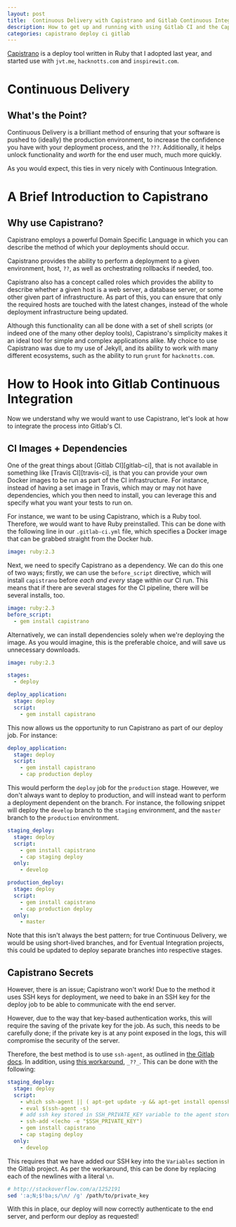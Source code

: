 ```yaml
---
layout: post
title:  Continuous Delivery with Capistrano and Gitlab Continuous Integration
description: How to get up and running with using Gitlab CI and the Capistrano deploy tool
categories: capistrano deploy ci gitlab
---
```


[Capistrano][capistrano-rb] is a deploy tool written in Ruby that I adopted last year, and started use with `jvt.me`, `hacknotts.com` and `inspirewit.com`.

# Continuous Delivery

## What's the Point?

Continuous Delivery is a brilliant method of ensuring that your software is pushed to (ideally) the production environment, to increase the confidence you have with your deployment process, and the `???`. Additionally, it helps unlock functionality and _worth_ for the end user much, much more quickly.

As you would expect, this ties in very nicely with Continuous Integration.

# A Brief Introduction to Capistrano

## Why use Capistrano?

Capistrano employs a powerful Domain Specific Language in which you can describe the method of which your deployments should occur.

Capistrano provides the ability to perform a deployment to a given environment, host, `??`, as well as orchestrating rollbacks if needed, too.

Capistrano also has a concept called roles which provides the ability to describe whether a given host is a web server, a database server, or some other given part of infrastructure. As part of this, you can ensure that only the required hosts are touched with the latest changes, instead of the whole deployment infrastructure being updated.

Although this functionality can all be done with a set of shell scripts (or indeed one of the many other deploy tools), Capistrano's simplicity makes it an ideal tool for simple and complex applications alike. My choice to use Capistrano was due to my use of Jekyll, and its ability to work with many different ecosystems, such as the ability to run `grunt` for `hacknotts.com`.

# How to Hook into Gitlab Continuous Integration

Now we understand why we would want to use Capistrano, let's look at how to integrate the process into Gitlab's CI.

## CI Images + Dependencies

One of the great things about [Gitlab CI][gitlab-ci], that is not available in something like [Travis CI][travis-ci], is that you can provide your own Docker images to be run as part of the CI infrastructure. For instance, instead of having a set image in Travis, which may or may not have dependencies, which you then need to install, you can leverage this and specify what you want your tests to run on.

For instance, we want to be using Capistrano, which is a Ruby tool. Therefore, we would want to have Ruby preinstalled. This can be done with the following line in our `.gitlab-ci.yml` file, which specifies a Docker image that can be grabbed straight from the Docker hub.

```yml
image: ruby:2.3
```

Next, we need to specify Capistrano as a dependency. We can do this one of two ways; firstly, we can use the `before_script` directive, which will install `capistrano` before _each and every_ stage within our CI run. This means that if there are several stages for the CI pipeline, there will be several installs, too.

```yml
image: ruby:2.3
before_script:
  - gem install capistrano
```

Alternatively, we can install dependencies solely when we're deploying the image. As you would imagine, this is the preferable choice, and will save us unnecessary downloads.

```yml
image: ruby:2.3

stages:
  - deploy

deploy_application:
  stage: deploy
  script:
    - gem install capistrano
```

This now allows us the opportunity to run Capistrano as part of our deploy job. For instance:

```yml
deploy_application:
  stage: deploy
  script:
    - gem install capistrano
    - cap production deploy
```

This would perform the `deploy` job for the `production` stage. However, we don't always want to deploy to production, and will instead want to perform a deployment dependent on the branch. For instance, the following snippet will deploy the `develop` branch to the `staging` environment, and the `master` branch to the `production` environment.

```yml
staging_deploy:
  stage: deploy
  script:
    - gem install capistrano
    - cap staging deploy
  only:
    - develop

production_deploy:
  stage: deploy
  script:
    - gem install capistrano
    - cap production deploy
  only:
    - master
```

Note that this isn't always the best pattern; for true Continuous Delivery, we would be using short-lived branches, and for Eventual Integration projects, this could be updated to deploy separate branches into respective stages.

## Capistrano Secrets

However, there is an issue; Capistrano won't work! Due to the method it uses SSH keys for deployment, we need to bake in an SSH key for the deploy job to be able to communicate with the end server.

However, due to the way that key-based authentication works, this will require the saving of the private key for the job. As such, this needs to be carefully done; if the private key is at any point exposed in the logs, this will compromise the security of the server.

Therefore, the best method is to use `ssh-agent`, as outlined in [the Gitlab docs][ssh-keys-in-gitlab-ci]. In addition, using [this workaround][ssh-keys-in-gitlab-ci-workaround], `_??_`. This can be done with the following:

```yml
staging_deploy:
  stage: deploy
  script:
    - which ssh-agent || ( apt-get update -y && apt-get install openssh-client -y )
    - eval $(ssh-agent -s)
    # add ssh key stored in SSH_PRIVATE_KEY variable to the agent store
    - ssh-add <(echo -e "$SSH_PRIVATE_KEY")
    - gem install capistrano
    - cap staging deploy
  only:
    - develop
```

This requires that we have added our SSH key into the `Variables` section in the Gitlab project. As per the workaround, this can be done by replacing each of the newlines with a literal `\n`.

```bash
# http://stackoverflow.com/a/1252191
sed ':a;N;$!ba;s/\n/ /g' /path/to/private_key
```

With this in place, our deploy will now correctly authenticate to the end server, and perform our deploy as requested!




[capistrano-rb]: http://www.capistranorb.com/
[ssh-keys-in-gitlab-ci]: https://docs.gitlab.com/ce/ci/ssh_keys/README.html
[ssh-keys-in-gitlab-ci-workaround]: https://gitlab.com/jamietanna/gitlab-ce/commits/patch-6
